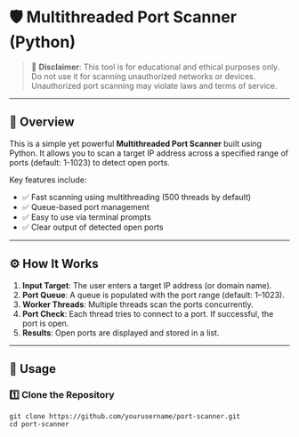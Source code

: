 # 🛡️ Multithreaded Port Scanner (Python)

> 🚨 **Disclaimer**: This tool is for educational and ethical purposes only. Do not use it for scanning unauthorized networks or devices. Unauthorized port scanning may violate laws and terms of service.

---

## 📌 Overview

This is a simple yet powerful **Multithreaded Port Scanner** built using Python. It allows you to scan a target IP address across a specified range of ports (default: 1-1023) to detect open ports.

Key features include:
- ✅ Fast scanning using multithreading (500 threads by default)
- ✅ Queue-based port management
- ✅ Easy to use via terminal prompts
- ✅ Clear output of detected open ports

---

## ⚙️ How It Works

1. **Input Target**: The user enters a target IP address (or domain name).
2. **Port Queue**: A queue is populated with the port range (default: 1–1023).
3. **Worker Threads**: Multiple threads scan the ports concurrently.
4. **Port Check**: Each thread tries to connect to a port. If successful, the port is open.
5. **Results**: Open ports are displayed and stored in a list.

---

## 🚀 Usage

### 1️⃣ Clone the Repository

```
git clone https://github.com/yourusername/port-scanner.git
cd port-scanner
```

